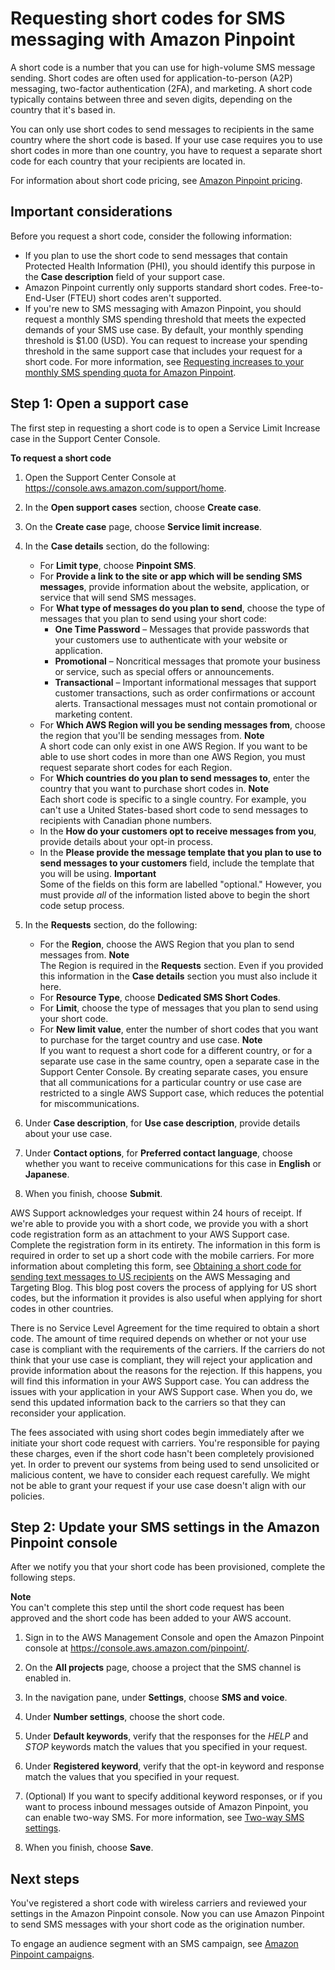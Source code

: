 # Requesting short codes for SMS messaging with Amazon Pinpoint<a name="channels-sms-awssupport-short-code"></a>

A short code is a number that you can use for high\-volume SMS message sending\. Short codes are often used for application\-to\-person \(A2P\) messaging, two\-factor authentication \(2FA\), and marketing\. A short code typically contains between three and seven digits, depending on the country that it's based in\.

You can only use short codes to send messages to recipients in the same country where the short code is based\. If your use case requires you to use short codes in more than one country, you have to request a separate short code for each country that your recipients are located in\.

For information about short code pricing, see [Amazon Pinpoint pricing](http://aws.amazon.com/pinpoint/pricing/#Dedicated_Short_Codes)\.

## Important considerations<a name="channels-sms-awssupport-short-code-considerations"></a>

Before you request a short code, consider the following information:
+ If you plan to use the short code to send messages that contain Protected Health Information \(PHI\), you should identify this purpose in the **Case description** field of your support case\.
+ Amazon Pinpoint currently only supports standard short codes\. Free\-to\-End\-User \(FTEU\) short codes aren't supported\.
+ If you're new to SMS messaging with Amazon Pinpoint, you should request a monthly SMS spending threshold that meets the expected demands of your SMS use case\. By default, your monthly spending threshold is $1\.00 \(USD\)\. You can request to increase your spending threshold in the same support case that includes your request for a short code\. For more information, see [Requesting increases to your monthly SMS spending quota for Amazon Pinpoint](channels-sms-awssupport-spend-threshold.md)\.

## Step 1: Open a support case<a name="channels-sms-awssupport-short-code-open"></a>

The first step in requesting a short code is to open a Service Limit Increase case in the Support Center Console\.

**To request a short code**

1. Open the Support Center Console at [https://console\.aws\.amazon\.com/support/home](https://console.aws.amazon.com/support/home)\.

1. In the **Open support cases** section, choose **Create case**\.

1. On the **Create case** page, choose **Service limit increase**\.

1. In the **Case details** section, do the following:
   + For **Limit type**, choose **Pinpoint SMS**\.
   + For **Provide a link to the site or app which will be sending SMS messages**, provide information about the website, application, or service that will send SMS messages\.
   + For **What type of messages do you plan to send**, choose the type of messages that you plan to send using your short code:
     + **One Time Password** – Messages that provide passwords that your customers use to authenticate with your website or application\.
     + **Promotional** – Noncritical messages that promote your business or service, such as special offers or announcements\.
     + **Transactional** – Important informational messages that support customer transactions, such as order confirmations or account alerts\. Transactional messages must not contain promotional or marketing content\.
   + For **Which AWS Region will you be sending messages from**, choose the region that you'll be sending messages from\.
**Note**  
A short code can only exist in one AWS Region\. If you want to be able to use short codes in more than one AWS Region, you must request separate short codes for each Region\.
   + For **Which countries do you plan to send messages to**, enter the country that you want to purchase short codes in\.
**Note**  
Each short code is specific to a single country\. For example, you can't use a United States\-based short code to send messages to recipients with Canadian phone numbers\.
   + In the **How do your customers opt to receive messages from you**, provide details about your opt\-in process\.
   + In the **Please provide the message template that you plan to use to send messages to your customers** field, include the template that you will be using\.
**Important**  
Some of the fields on this form are labelled "optional\." However, you must provide *all* of the information listed above to begin the short code setup process\.

1. In the **Requests** section, do the following:
   + For the **Region**, choose the AWS Region that you plan to send messages from\.
**Note**  
The Region is required in the **Requests** section\. Even if you provided this information in the **Case details** section you must also include it here\.
   + For **Resource Type**, choose **Dedicated SMS Short Codes**\.
   + For **Limit**, choose the type of messages that you plan to send using your short code\.
   + For **New limit value**, enter the number of short codes that you want to purchase for the target country and use case\.
**Note**  
If you want to request a short code for a different country, or for a separate use case in the same country, open a separate case in the Support Center Console\. By creating separate cases, you ensure that all communications for a particular country or use case are restricted to a single AWS Support case, which reduces the potential for miscommunications\.

1. Under **Case description**, for **Use case description**, provide details about your use case\.

1. Under **Contact options**, for **Preferred contact language**, choose whether you want to receive communications for this case in **English** or **Japanese**\.

1. When you finish, choose **Submit**\.

AWS Support acknowledges your request within 24 hours of receipt\. If we're able to provide you with a short code, we provide you with a short code registration form as an attachment to your AWS Support case\. Complete the registration form in its entirety\. The information in this form is required in order to set up a short code with the mobile carriers\. For more information about completing this form, see [Obtaining a short code for sending text messages to US recipients](messaging-and-targeting/obtaining-a-short-code-for-sending-text-messages-to-us-recipients-part-1/) on the AWS Messaging and Targeting Blog\. This blog post covers the process of applying for US short codes, but the information it provides is also useful when applying for short codes in other countries\.

There is no Service Level Agreement for the time required to obtain a short code\. The amount of time required depends on whether or not your use case is compliant with the requirements of the carriers\. If the carriers do not think that your use case is compliant, they will reject your application and provide information about the reasons for the rejection\. If this happens, you will find this information in your AWS Support case\. You can address the issues with your application in your AWS Support case\. When you do, we send this updated information back to the carriers so that they can reconsider your application\.

The fees associated with using short codes begin immediately after we initiate your short code request with carriers\. You're responsible for paying these charges, even if the short code hasn't been completely provisioned yet\. In order to prevent our systems from being used to send unsolicited or malicious content, we have to consider each request carefully\. We might not be able to grant your request if your use case doesn't align with our policies\.

## Step 2: Update your SMS settings in the Amazon Pinpoint console<a name="channels-sms-awssupport-short-code-settings"></a>

After we notify you that your short code has been provisioned, complete the following steps\.

**Note**  
You can't complete this step until the short code request has been approved and the short code has been added to your AWS account\.

1. Sign in to the AWS Management Console and open the Amazon Pinpoint console at [https://console\.aws\.amazon\.com/pinpoint/](https://console.aws.amazon.com/pinpoint/)\.

1. On the **All projects** page, choose a project that the SMS channel is enabled in\.

1. In the navigation pane, under **Settings**, choose **SMS and voice**\. 

1. Under **Number settings**, choose the short code\.

1. Under **Default keywords**, verify that the responses for the *HELP* and *STOP* keywords match the values that you specified in your request\.

1. Under **Registered keyword**, verify that the opt\-in keyword and response match the values that you specified in your request\.

1. \(Optional\) If you want to specify additional keyword responses, or if you want to process inbound messages outside of Amazon Pinpoint, you can enable two\-way SMS\. For more information, see [Two\-way SMS settings](settings-sms-managing.md#settings-account-sms-number-2way)\.

1. When you finish, choose **Save**\.

## Next steps<a name="channels-sms-awssupport-short-code-next"></a>

You've registered a short code with wireless carriers and reviewed your settings in the Amazon Pinpoint console\. Now you can use Amazon Pinpoint to send SMS messages with your short code as the origination number\.

To engage an audience segment with an SMS campaign, see [Amazon Pinpoint campaigns](campaigns.md)\.